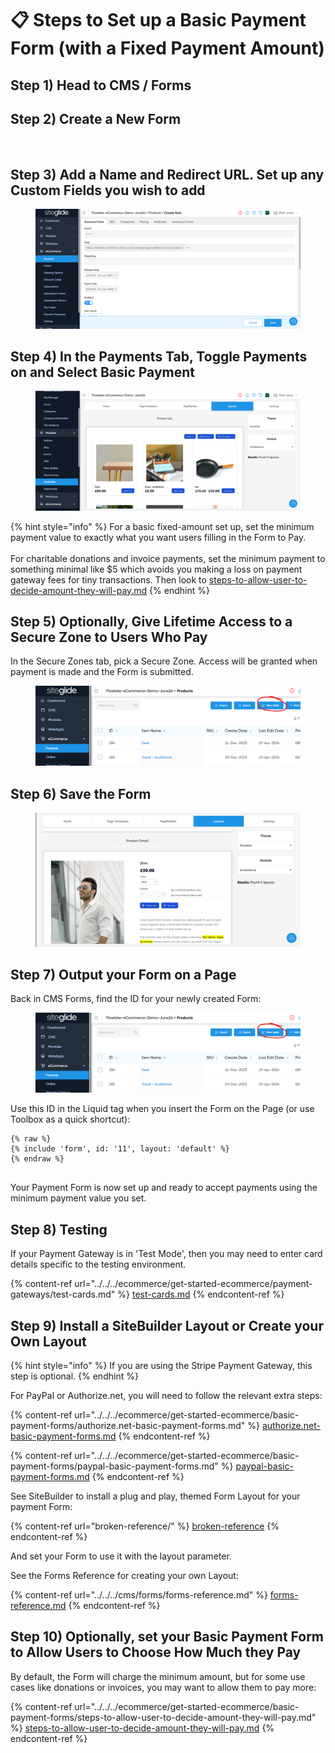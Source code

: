 # 📋 Steps to Set up a Basic Payment Form (with a Fixed Payment Amount)

## Step 1) Head to CMS / Forms

## Step 2) Create a New Form

<figure><img src="../../../.gitbook/assets/image (15).png" alt=""><figcaption></figcaption></figure>

## Step 3) Add a Name and Redirect URL. Set up any Custom Fields you wish to add

<figure><img src="../../../.gitbook/assets/image (1) (1) (1).png" alt=""><figcaption></figcaption></figure>

## Step 4) In the Payments Tab, Toggle Payments on and Select Basic Payment

<figure><img src="../../../.gitbook/assets/image (2) (1) (1).png" alt=""><figcaption></figcaption></figure>

{% hint style="info" %}
For a basic fixed-amount set up, set the minimum payment value to exactly what you want users filling in the Form to Pay.\
\
For charitable donations and invoice payments, set the minimum payment to something minimal like $5 which avoids you making a loss on payment gateway fees for tiny transactions. Then look to [steps-to-allow-user-to-decide-amount-they-will-pay.md](../../../ecommerce/get-started-ecommerce/basic-payment-forms/steps-to-allow-user-to-decide-amount-they-will-pay.md "mention")
{% endhint %}

## Step 5) Optionally, Give Lifetime Access to a Secure Zone to Users Who Pay

In the Secure Zones tab, pick a Secure Zone. Access will be granted when payment is made and the Form is submitted.

<figure><img src="../../../.gitbook/assets/image (5) (1).png" alt=""><figcaption></figcaption></figure>

## Step 6) Save the Form

<figure><img src="../../../.gitbook/assets/image (3) (1) (1).png" alt=""><figcaption></figcaption></figure>

## Step 7) Output your Form on a Page

Back in CMS Forms, find the ID for your newly created Form:

<figure><img src="../../../.gitbook/assets/image (4) (1).png" alt=""><figcaption></figcaption></figure>

Use this ID in the Liquid tag when you insert the Form on the Page (or use Toolbox as a quick shortcut):

```
{% raw %}
{% include 'form', id: '11', layout: 'default' %}
{% endraw %}


```

Your Payment Form is now set up and ready to accept payments using the minimum payment value you set.

## Step 8) Testing

If your Payment Gateway is in 'Test Mode', then you may need to enter card details specific to the testing environment.

{% content-ref url="../../../ecommerce/get-started-ecommerce/payment-gateways/test-cards.md" %}
[test-cards.md](../../../ecommerce/get-started-ecommerce/payment-gateways/test-cards.md)
{% endcontent-ref %}

## Step 9) Install a SiteBuilder Layout or Create your Own Layout

{% hint style="info" %}
If you are using the Stripe Payment Gateway, this step is optional.
{% endhint %}

For PayPal or Authorize.net, you will need to follow the relevant extra steps:

{% content-ref url="../../../ecommerce/get-started-ecommerce/basic-payment-forms/authorize.net-basic-payment-forms.md" %}
[authorize.net-basic-payment-forms.md](../../../ecommerce/get-started-ecommerce/basic-payment-forms/authorize.net-basic-payment-forms.md)
{% endcontent-ref %}

{% content-ref url="../../../ecommerce/get-started-ecommerce/basic-payment-forms/paypal-basic-payment-forms.md" %}
[paypal-basic-payment-forms.md](../../../ecommerce/get-started-ecommerce/basic-payment-forms/paypal-basic-payment-forms.md)
{% endcontent-ref %}

See SiteBuilder to install a plug and play, themed Form Layout for your payment Form:

{% content-ref url="broken-reference/" %}
[broken-reference](broken-reference/)
{% endcontent-ref %}

And set your Form to use it with the layout parameter.

See the Forms Reference for creating your own Layout:

{% content-ref url="../../../cms/forms/forms-reference.md" %}
[forms-reference.md](../../../cms/forms/forms-reference.md)
{% endcontent-ref %}

## Step 10) Optionally, set your Basic Payment Form to Allow Users to Choose How Much they Pay

By default, the Form will charge the minimum amount, but for some use cases like donations or invoices, you may want to allow them to pay more:

{% content-ref url="../../../ecommerce/get-started-ecommerce/basic-payment-forms/steps-to-allow-user-to-decide-amount-they-will-pay.md" %}
[steps-to-allow-user-to-decide-amount-they-will-pay.md](../../../ecommerce/get-started-ecommerce/basic-payment-forms/steps-to-allow-user-to-decide-amount-they-will-pay.md)
{% endcontent-ref %}

